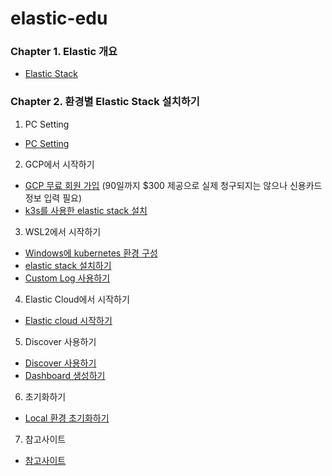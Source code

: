 # elastic-edu



### Chapter 1. Elastic 개요

* [Elastic Stack](./1.Elastic-stack/01-Elastic-Stack.md)

### Chapter 2. 환경별 Elastic Stack 설치하기

1) PC Setting

* [PC Setting](./2.Install-guide/01-PC-setting.md)


2) GCP에서 시작하기

* [GCP 무료 회원 가입](./2.Install-guide/02-GCP-sign-up.md) (90일까지 $300 제공으로 실제 청구되지는 않으나 신용카드 정보 입력 필요)
* [k3s를 사용한 elastic stack 설치](./2.Install-guide/03-GCP-k3s-elastic-install.md)



3) WSL2에서 시작하기

* [Windows에 kubernetes 환경 구성](./2.Install-guide/04-WSL2-k3s-setup.md)
* [elastic stack 설치하기](./2.Install-guide/05-WSL2-elastic-stack-install.md)
* [Custom Log 사용하기](./2.Install-guide/06-WSL2-custom-logs.md)



4) Elastic Cloud에서 시작하기

* [Elastic cloud 시작하기](./2.Install-guide/07-Elastic-cloud-install.md)


5) Discover 사용하기

* [Discover 사용하기](./3.User-guide/01-Discover.md)
* [Dashboard 생성하기](./3.User-guide/02-Dashboard.md)


6) 초기화하기
* [Local 환경 초기화하기](./2.Install-guide/08-Initialization.md)

7) 참고사이트
* [참고사이트](./3.User-guide/03-reference-site.md)